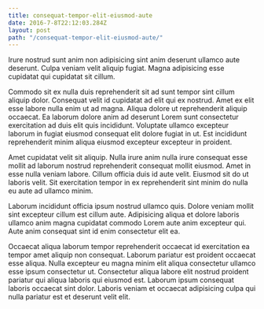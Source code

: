 ```yaml
---
title: consequat-tempor-elit-eiusmod-aute
date: 2016-7-8T22:12:03.284Z
layout: post
path: "/consequat-tempor-elit-eiusmod-aute/"
---
```


Irure nostrud sunt anim non adipisicing sint anim deserunt ullamco aute deserunt. Culpa veniam velit aliquip fugiat. Magna adipisicing esse cupidatat qui cupidatat sit cillum.

Commodo sit ex nulla duis reprehenderit sit ad sunt tempor sint cillum aliquip dolor. Consequat velit id cupidatat ad elit qui ex nostrud. Amet ex elit esse labore nulla enim ut ad magna. Aliqua dolore ut reprehenderit aliquip occaecat. Ea laborum dolore anim ad deserunt Lorem sunt consectetur exercitation ad duis elit quis incididunt. Voluptate ullamco excepteur laborum in fugiat eiusmod consequat elit dolore fugiat in ut. Est incididunt reprehenderit minim aliqua eiusmod excepteur excepteur in proident.

Amet cupidatat velit sit aliquip. Nulla irure anim nulla irure consequat esse mollit ad laborum nostrud reprehenderit consequat mollit eiusmod. Amet in esse nulla veniam labore. Cillum officia duis id aute velit. Eiusmod sit do ut laboris velit. Sit exercitation tempor in ex reprehenderit sint minim do nulla eu aute ad ullamco minim.

Laborum incididunt officia ipsum nostrud ullamco quis. Dolore veniam mollit sint excepteur cillum est cillum aute. Adipisicing aliqua et dolore laboris ullamco anim magna cupidatat commodo Lorem aute anim excepteur qui. Aute anim consequat sint id enim consectetur elit ea.

Occaecat aliqua laborum tempor reprehenderit occaecat id exercitation ea tempor amet aliquip non consequat. Laborum pariatur est proident occaecat esse aliqua. Nulla excepteur eu magna minim elit aliqua consectetur ullamco esse ipsum consectetur ut. Consectetur aliqua labore elit nostrud proident pariatur qui aliqua laboris qui eiusmod est. Laborum ipsum consequat laboris occaecat sint dolor. Laboris veniam et occaecat adipisicing culpa qui nulla pariatur est et deserunt velit elit.